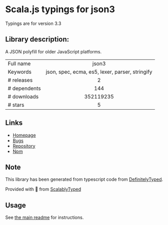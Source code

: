 
# Scala.js typings for json3

Typings are for version 3.3

## Library description:
A JSON polyfill for older JavaScript platforms.

|                    |                 |
| ------------------ | :-------------: |
| Full name          | json3 |
| Keywords           | json, spec, ecma, es5, lexer, parser, stringify |
| # releases         | 2 |
| # dependents       | 144 |
| # downloads        | 352119235 |
| # stars            | 5 |

## Links
- [Homepage](https://bestiejs.github.io/json3)
- [Bugs](https://github.com/bestiejs/json3/issues)
- [Repository](https://github.com/bestiejs/json3)
- [Npm](https://www.npmjs.com/package/json3)
    


## Note
This library has been generated from typescript code from [DefinitelyTyped](https://definitelytyped.org).

Provided with :purple_heart: from [ScalablyTyped](https://github.com/oyvindberg/ScalablyTyped)

## Usage
See [the main readme](../../readme.md) for instructions.


